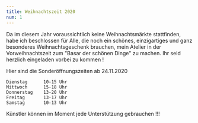 ```yaml
---
title: Weihnachtszeit 2020
num: 1
---
```


Da im diesem Jahr voraussichtlich keine Weihnachtsmärkte stattfinden, habe ich beschlossen für Alle, die noch ein schönes, einzigartiges und ganz besonderes Weihnachtsgeschenk brauchen, mein Atelier in der Vorweihnachtszeit zum "Basar der schönen Dinge" zu machen. Ihr seid herzlich eingeladen vorbei zu kommen !
 
Hier sind die Sonderöffnungszeiten ab 24.11.2020

    Dienstag      10-15 Uhr
    Mittwoch      15-18 Uhr
    Donnerstag    13-20 Uhr
    Freitag       13-17 Uhr
    Samstag       10-13 Uhr


Künstler können im Moment jede Unterstützung gebrauchen !!!
